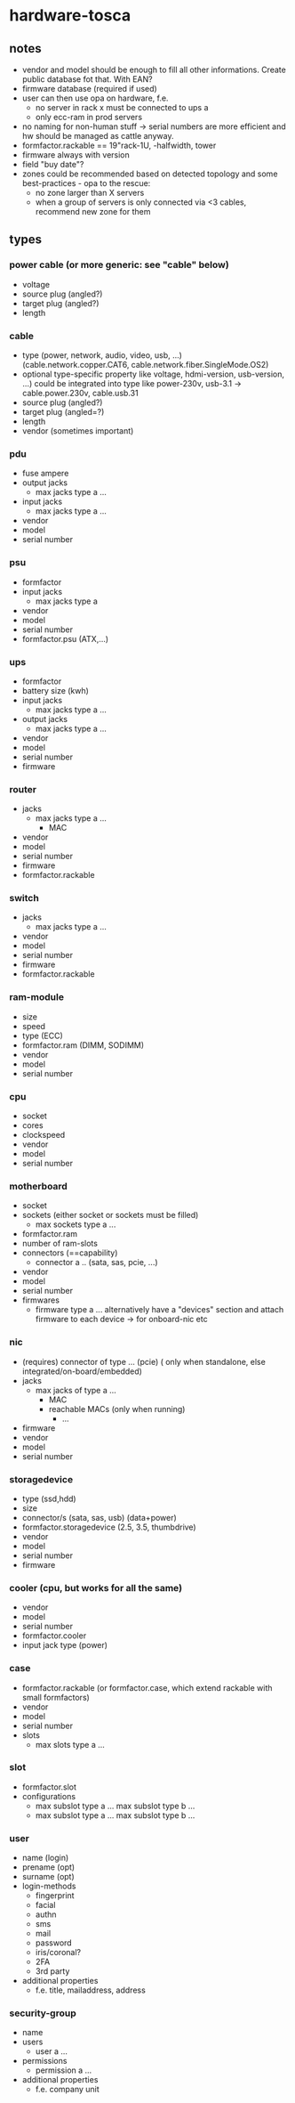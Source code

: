 # hardware-tosca

## notes

- vendor and model should be enough to fill all other informations. Create public database fot that. With EAN?
- firmware database (required if used)
- user can then use opa on hardware, f.e. 
  - no server in rack x must be connected to ups a
  - only ecc-ram in prod servers
- no naming for non-human stuff -> serial numbers are more efficient and hw should be managed as cattle anyway.
- formfactor.rackable == 19"rack-1U, -halfwidth, tower
- firmware always with version
- field "buy date"?
- zones could be recommended based on detected topology and some best-practices - opa to the rescue:
  - no zone larger than X servers
  - when a group of servers is only connected via <3 cables, recommend new zone for them
  

## types

### power cable (or more generic: see "cable" below)
- voltage
- source plug (angled?)
- target plug (angled?)
- length

### cable
- type (power, network, audio, video, usb, ...) (cable.network.copper.CAT6, cable.network.fiber.SingleMode.OS2)
- optional type-specific property like voltage, hdmi-version, usb-version, ...)
  could be integrated into type like power-230v, usb-3.1 -> cable.power.230v, cable.usb.31
- source plug (angled?)
- target plug (angled=?)
- length
- vendor (sometimes important)

### pdu
- fuse ampere
- output jacks
  - max jacks type a ...
- input jacks
  - max jacks type a ...
- vendor
- model
- serial number

### psu
- formfactor
- input jacks
  - max jacks type a
- vendor
- model
- serial number
- formfactor.psu (ATX,...)

### ups
- formfactor
- battery size (kwh)
- input jacks
  - max jacks type a ...
- output jacks
  - max jacks type a ...
- vendor
- model
- serial number
- firmware

### router
- jacks
  - max jacks type a ...
    - MAC
- vendor
- model
- serial number
- firmware
- formfactor.rackable

### switch
- jacks
  - max jacks type a ...
- vendor
- model
- serial number
- firmware
- formfactor.rackable

### ram-module
- size
- speed
- type (ECC)
- formfactor.ram (DIMM, SODIMM)
- vendor
- model
- serial number

### cpu
- socket
- cores
- clockspeed
- vendor
- model
- serial number

### motherboard
- socket
- sockets (either socket or sockets must be filled)
  - max sockets type a ...
- formfactor.ram
- number of ram-slots
- connectors (==capability)
  - connector a .. (sata, sas, pcie, ...)
- vendor
- model
- serial number
- firmwares
  - firmware type a ...
  alternatively have a "devices" section and attach firmware to each device -> for onboard-nic etc

### nic
- (requires) connector of type ... (pcie) ( only when standalone, else integrated/on-board/embedded)
- jacks
  - max jacks of type a ...
    - MAC
    - reachable MACs (only when running)
      - ...
- firmware
- vendor
- model
- serial number

### storagedevice
- type (ssd,hdd)
- size
- connector/s (sata, sas, usb) (data+power)
- formfactor.storagedevice (2.5, 3.5, thumbdrive)
- vendor
- model
- serial number
- firmware

### cooler (cpu, but works for all the same)
- vendor
- model
- serial number
- formfactor.cooler
- input jack type (power)

### case
- formfactor.rackable (or formfactor.case, which extend rackable with small formfactors)
- vendor
- model
- serial number
- slots
  - max slots type a ...

### slot
- formfactor.slot
- configurations
  - max subslot type a ...
    max subslot type b ...
  - max subslot type a ...
    max subslot type b ...

### user
- name (login)
- prename (opt)
- surname (opt)
- login-methods
  - fingerprint
  - facial
  - authn
  - sms
  - mail
  - password
  - iris/coronal?
  - 2FA
  - 3rd party
- additional properties
  - f.e. title, mailaddress, address

### security-group
- name
- users
  - user a ...
- permissions
  - permission a ...
- additional properties
  - f.e. company unit
